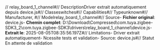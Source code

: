 // relay_board_1_channel#// DescriptionDriver extrait automatiquement depuis device.js#// Classeswitches#// Capabilities#// Typeunknown#// Manufacturer, #// Modelrelay_board_1_channel#// Source- **Fichier original**: device.js- **Chemin complet**: D:\Download\Compressed\com.tuya.zigbee-SDK3_2\com.tuya.zigbee-SDK3\drivers\relay_board_1_channel\device.js- **Extrait le**: 2025-08-05T08:35:56.197Z#// Limitations- Driver extrait automatiquement- Ncessite tests et validation- Source: device.js#// Statut En attente de validation